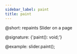 ```yaml
---
sidebar_label: paint
title: paint
---          
```


@short: repaints Slider on a page

@signature: {'paint(): void;'}

@example:
slider.paint();
